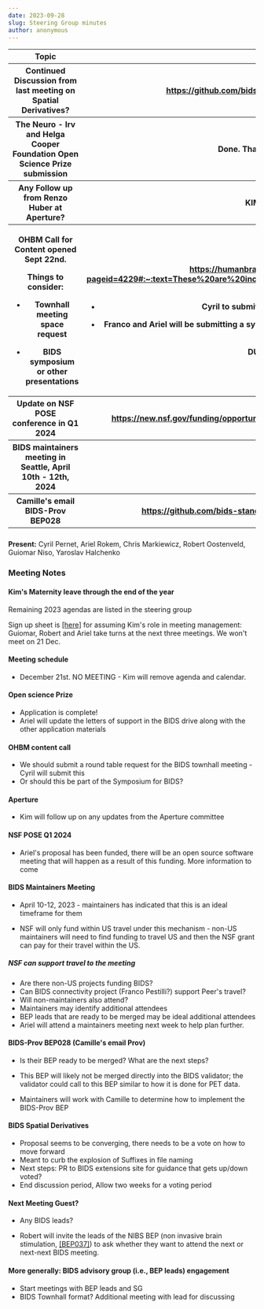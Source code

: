 ```yaml
---
date: 2023-09-28
slug: Steering Group minutes
author: anonymous
---
```


<!-- more -->

<table>
 <colgroup>
  <col style="width: 47%"/>
  <col style="width: 52%"/>
 </colgroup>
 <thead>
  <tr class="header">
   <th>
    <strong>
     Topic
    </strong>
   </th>
   <th>
    <strong>
     Relevant Links
    </strong>
   </th>
  </tr>
  <tr class="odd">
   <th>
    Continued Discussion from last meeting on Spatial Derivatives?
   </th>
   <th>
    <a href="https://github.com/bids-standard/bids-specification/issues/1602">
     <u>
      https://github.com/bids-standard/bids-specification/issues/1602
     </u>
    </a>
   </th>
  </tr>
  <tr class="header">
   <th>
    The Neuro - Irv and Helga Cooper Foundation Open Science Prize
submission
   </th>
   <th>
    Done. Thank Ariel for making it happen!
   </th>
  </tr>
  <tr class="odd">
   <th>
    Any Follow up from Renzo Huber at Aperture?
   </th>
   <th>
    <strong>
     KIM will follow up on this.
    </strong>
   </th>
  </tr>
  <tr class="header">
   <th>
    <p>
     OHBM Call for Content opened Sept 22nd.
    </p>
    <p>
     Things to consider:
    </p>
    <ul>
     <li>
      <p>
       Townhall meeting space request
      </p>
     </li>
     <li>
      <p>
       BIDS symposium or other presentations
      </p>
     </li>
    </ul>
   </th>
   <th>
    <p>
     <a href="https://humanbrainmapping.org/i4a/pages/index.cfm?pageid=4229#:~:text=These%20are%20included%20in%20the,%2435%20USD%20again%20in%202024">
      <u>
       https://humanbrainmapping.org/i4a/pages/index.cfm?pageid=4229#:~:text=These%20are%20included%20in%20the,%2435%20USD%20again%20in%202024
      </u>
     </a>
     .
    </p>
    <ul>
     <li>
      <p>
       Cyril to submit a round-table for town-hall meeting
      </p>
     </li>
     <li>
      <p>
       Franco and Ariel will be submitting a symposium, more content
(a.o., Russ to present along the lines of recent paper)
      </p>
     </li>
    </ul>
    <p>
     <strong>
      DUE DATE Nov 17, 2023
     </strong>
    </p>
   </th>
  </tr>
  <tr class="odd">
   <th>
    Update on NSF POSE conference in Q1 2024
   </th>
   <th>
    <a href="https://new.nsf.gov/funding/opportunities/pathways-enable-open-source-ecosystems-pose">
     <u>
      https://new.nsf.gov/funding/opportunities/pathways-enable-open-source-ecosystems-pose
     </u>
    </a>
   </th>
  </tr>
  <tr class="header">
   <th>
    BIDS maintainers meeting in Seattle, April 10th - 12th, 2024
   </th>
   <th>
   </th>
  </tr>
  <tr class="odd">
   <th>
    Camille's email BIDS-Prov BEP028
   </th>
   <th>
    <a href="https://github.com/bids-standard/bids-specification/pull/487">
     <u>
      https://github.com/bids-standard/bids-specification/pull/487
     </u>
    </a>
    has been closed
   </th>
  </tr>
  <tr class="header">
   <th>
   </th>
   <th>
   </th>
  </tr>
 </thead>
 <tbody>
 </tbody>
</table>

**Present:** Cyril Pernet, Ariel Rokem, Chris Markiewicz, Robert
Oostenveld, Guiomar Niso, Yaroslav Halchenko

### Meeting Notes

#### Kim's Maternity leave through the end of the year

Remaining 2023 agendas are listed in the steering group

Sign up sheet is
[[here]](https://docs.google.com/spreadsheets/d/1Ys52kgOebRxGPYSvowTcmaZhph8rZ0_kflFQ6jtRUU4/edit#gid=0)
for assuming Kim's role in meeting management: Guiomar, Robert and Ariel
take turns at the next three meetings. We won't meet on 21 Dec.

#### Meeting schedule

-   December 21st. NO MEETING - Kim will remove agenda and calendar.

#### Open science Prize

-   Application is complete!
-   Ariel will update the letters of support in the BIDS drive along with the other application materials

#### OHBM content call

-   We should submit a round table request for the BIDS townhall meeting - Cyril will submit this
-   Or should this be part of the Symposium for BIDS?

#### Aperture

-   Kim will follow up on any updates from the Aperture committee

#### NSF POSE Q1 2024

-   Ariel's proposal has been funded, there will be an open source
    software meeting that will happen as a result of this funding. More
    information to come

#### BIDS Maintainers Meeting

-   April 10-12, 2023 - maintainers has indicated that this is an ideal timeframe for them

-   NSF will only fund within US travel under this mechanism - non-US
    maintainers will need to find funding to travel US and then the NSF
    grant can pay for their travel within the US.

##### NSF can support travel to the meeting

-   Are there non-US projects funding BIDS?
-   Can BIDS connectivity project (Franco Pestilli?) support Peer's travel?
-   Will non-maintainers also attend?
-   Maintainers may identify additional attendees
-   BEP leads that are ready to be merged may be ideal additional attendees
-   Ariel will attend a maintainers meeting next week to help plan further.

#### BIDS-Prov BEP028 (Camille's email Prov)

-   Is their BEP ready to be merged? What are the next steps?

-   This BEP will likely not be merged directly into the BIDS validator;
    the validator could call to this BEP similar to how it is done for
    PET data.

-   Maintainers will work with Camille to determine how to implement the
    BIDS-Prov BEP

#### BIDS Spatial Derivatives

-   Proposal seems to be converging, there needs to be a vote on how to move forward
-   Meant to curb the explosion of Suffixes in file naming
-   Next steps: PR to BIDS extensions site for guidance that gets up/down voted?
-   End discussion period, Allow two weeks for a voting period

#### Next Meeting Guest?

-   Any BIDS leads?

-   Robert will invite the leads of the NIBS BEP (non invasive brain
    stimulation,
    [[BEP037]](https://bids.neuroimaging.io/bep037)) to ask
    whether they want to attend the next or next-next BIDS meeting.

#### More generally: BIDS advisory group (i.e., BEP leads) engagement

-   Start meetings with BEP leads and SG
-   BIDS Townhall format? Additional meeting with lead for discussing
